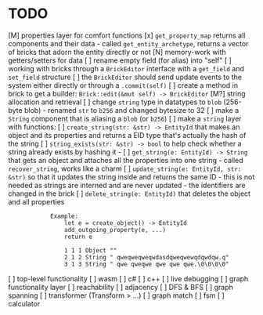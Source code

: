 # TODO

[M] properties layer for comfort functions
    [x] `get_property_map` returns all components and their data
        - called `get_entity_archetype`, returns a vector of bricks that adorn the entity directly or not
[N] memory-work with getters/setters for data
    [ ] rename empty field (for alias) into "self"
    [ ] working with bricks through a `BrickEditor` interface with a `get_field` and `set_field` structure
    [ ] the `BrickEditor` should send update events to the system either directly or through a `.commit(self)`
    [ ] create a method in brick to get a builder: `Brick::edit(&mut self) -> BrickEditor`
[M?] string allocation and retrieval
    [ ] change `string` type in datatypes to `blob` (256-byte blob)
        - renamed `str` to `b256` and changed bytesize to 32
    [ ] make a `String` component that is aliasing a `blob` (or `b256`)
    [ ] make a `string` layer with functions:
        [ ] `create_string(str: &str) -> EntityId` that makes an object and its properties and 
            returns a EID type that's actually the hash of the string
        [ ] `string_exists(str: &str) -> bool` to help check whether a string already exists by hashing it
            - 
        [ ] `get_string(e: EntityId) -> String` that gets an object and attaches all the properties into one string
            - called `recover_string`, works like a charm
        [ ] `update_string(e: EntityId, str: &str)` so that it updates the string inside and returns the same ID
            - this is not needed as strings are interned and are never updated - the identifiers are changed in the brick
        [ ] `delete_string(e: EntityId)` that deletes the object and all properties

                Example: 
                    let e = create_object() -> EntityId
                    add_outgoing_property(e, ...)
                    return e

                    1 1 1 Object ""
                    2 1 2 String " qweqweqweqwdasdqweqwewqdqwdqw.q"
                    3 1 3 String " qwe qweqwe qwe qwe qwe.\0\0\0\0"

[ ] top-level functionality
    [ ] wasm
    [ ] c#
    [ ] c++
[ ] live debugging
[ ] graph functionality layer
    [ ] reachability
    [ ] adjacency
    [ ] DFS & BFS
    [ ] graph spanning
[ ] transformer (Transform > ...)
    [ ] graph match
    [ ] fsm
    [ ] calculator
